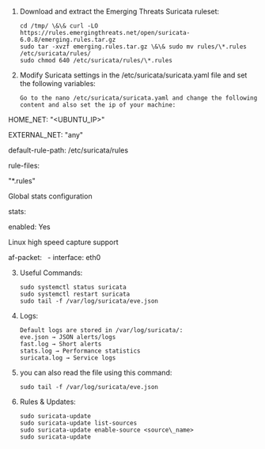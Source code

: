 1. Download and extract the Emerging Threats Suricata ruleset:

       cd /tmp/ \&\& curl -LO https://rules.emergingthreats.net/open/suricata-6.0.8/emerging.rules.tar.gz
       sudo tar -xvzf emerging.rules.tar.gz \&\& sudo mv rules/\*.rules /etc/suricata/rules/
       sudo chmod 640 /etc/suricata/rules/\*.rules



2. Modify Suricata settings in the /etc/suricata/suricata.yaml file and set the following variables:

       Go to the nano /etc/suricata/suricata.yaml and change the following content and also set the ip of your machine:




HOME\_NET: "<UBUNTU\_IP>"
   
  EXTERNAL\_NET: "any"

default-rule-path: /etc/suricata/rules

rule-files:

   "\*.rules"


Global stats configuration

stats:

enabled: Yes


Linux high speed capture support

af-packet:
  - interface: eth0



3.  Useful Commands:

        sudo systemctl status suricata
        sudo systemctl restart suricata
        sudo tail -f /var/log/suricata/eve.json



4. Logs:

       Default logs are stored in /var/log/suricata/:
       eve.json → JSON alerts/logs
       fast.log → Short alerts
       stats.log → Performance statistics
       suricata.log → Service logs



5. you can also read the file using this command:

       sudo tail -f /var/log/suricata/eve.json
 


6. Rules \& Updates:

       sudo suricata-update
       sudo suricata-update list-sources
       sudo suricata-update enable-source <source\_name>
       sudo suricata-update



